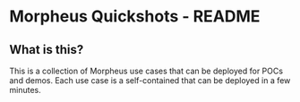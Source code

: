 # Morpheus Quickshots - README

## What is this?

This is a collection of Morpheus use cases that can be deployed for POCs and demos. Each use case is a self-contained that can be deployed in a few minutes.